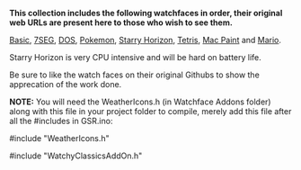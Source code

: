 **This collection includes the following watchfaces in order, their original web URLs are present here to those who wish to see them.**

[Basic](https://github.com/sqfmi/Watchy/tree/master/examples/WatchFaces/Basic), 
[7SEG](https://github.com/sqfmi/Watchy/tree/master/examples/WatchFaces/7\_SEG), 
[DOS](https://github.com/sqfmi/Watchy/tree/master/examples/WatchFaces/DOS), 
[Pokemon](https://github.com/sqfmi/Watchy/tree/master/examples/WatchFaces/Pokemon), 
[Starry Horizon](https://github.com/sqfmi/Watchy/tree/master/examples/WatchFaces/StarryHorizon), 
[Tetris](https://github.com/sqfmi/Watchy/tree/master/examples/WatchFaces/Tetris), 
[Mac Paint](https://github.com/sqfmi/Watchy/tree/master/examples/WatchFaces/MacPaint) and
[Mario](https://github.com/sqfmi/Watchy/tree/master/examples/WatchFaces/Mario).

Starry Horizon is very CPU intensive and will be hard on battery life.

Be sure to like the watch faces on their original Githubs to show the apprecation of the work done.

**NOTE:** You will need the WeatherIcons.h (in Watchface Addons folder) along with this file in your project folder to compile, merely add this file after all the #includes in GSR.ino:

#include "WeatherIcons.h"

#include "WatchyClassicsAddOn.h"
